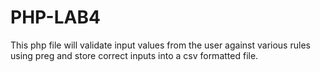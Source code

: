 # PHP-LAB4
This php file will validate input values from the user against various rules using preg and store correct inputs into a csv formatted file.
